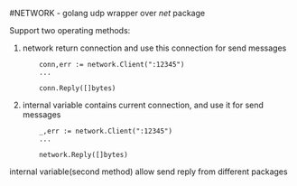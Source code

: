 #NETWORK - golang udp wrapper over *net* package 

Support two operating methods:
	
1. network return connection and use this connection for send messages

	```
		conn,err := network.Client(":12345")
		...

		conn.Reply([]bytes)
	```

2. internal variable contains current connection, and use it for send messages

	```
		_,err := network.Client(":12345")
		...

		network.Reply([]bytes)
	```

internal variable(second method) allow send reply from different packages